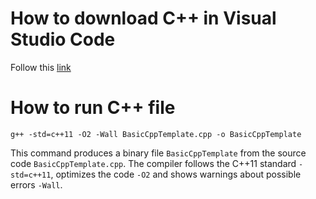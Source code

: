 # How to download C++ in Visual Studio Code
Follow this <a href="https://code.visualstudio.com/docs/cpp/config-mingw#_prerequisites" target="_blank">link</a>

# How to run C++ file
```
g++ -std=c++11 -O2 -Wall BasicCppTemplate.cpp -o BasicCppTemplate
```

This command produces a binary file `BasicCppTemplate` from the source code `BasicCppTemplate.cpp`. The
compiler follows the C++11 standard `-std=c++11`, optimizes the code `-O2` and
shows warnings about possible errors `-Wall`.